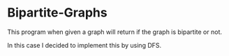 # Bipartite-Graphs
This program when given a graph will return if the graph is bipartite or not.

In this case I decided to implement this by using DFS.
